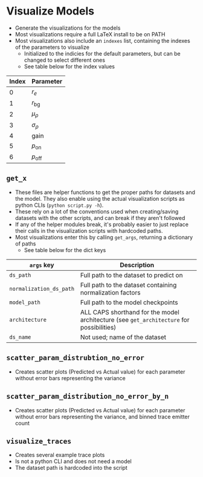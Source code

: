 # Visualize Models

- Generate the visualizations for the models
- Most visualizations require a full LaTeX install to be on PATH
- Most visualizations also include an `indexes` list, containing the indexes of the parameters to visualize
  - Initialized to the indicies for the default parameters, but can be changed to select different ones
  - See table below for the index values

| Index | Parameter      |
| ----- | -------------- |
| 0     | $r_e$          |
| 1     | $r_\text{bg}$  |
| 2     | $\mu_\rho$     |
| 3     | $\sigma_\rho$  |
| 4     | $\text{gain}$  |
| 5     | $p_\text{on}$  |
| 6     | $p_\text{off}$ |

## `get_x`

- These files are helper functions to get the proper paths for datasets and the model. They also enable using the actual visualization scripts as python CLIs (`python script.py -h`).
- These rely on a lot of the conventions used when creating/saving datasets with the other scripts, and can break if they aren't followed
- If any of the helper modules break, it's probably easier to just replace their calls in the visualization scripts with hardcoded paths.
- Most visualizations enter this by calling `get_args`, returning a dictionary of paths
  - See table below for the dict keys


| `args` key              | Description                                                                              |
| ----------------------- | ---------------------------------------------------------------------------------------- |
| `ds_path`               | Full path to the dataset to predict on                                                   |
| `normalization_ds_path` | Full path to the dataset containing normalization factors                                |
| `model_path`            | Full path to the model checkpoints                                                       |
| `architecture`          | ALL CAPS shorthand for the model architecture (see `get_architecture` for possibilities) |
| `ds_name`               | Not used; name of the dataset                                                            |

## `scatter_param_distrubtion_no_error`

- Creates scatter plots (Predicted vs Actual value) for each parameter without error bars representing the variance

## `scatter_param_distribution_no_error_by_n`

- Creates scatter plots (Predicted vs Actual value) for each parameter without error bars representing the variance, and binned trace emitter count

## `visualize_traces`

- Creates several example trace plots
- Is not a python CLI and does not need a model
- The dataset path is hardcoded into the script
